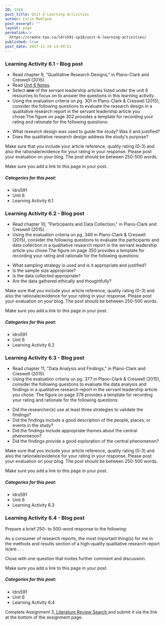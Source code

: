 ```yaml
---
ID: 1340
post_title: Unit 6 Learning Activities
author: Colin Madland
post_excerpt: ""
layout: page
permalink: >
  https://create.twu.ca/ldrs591-sp18/unit-6-learning-activities/
published: true
post_date: 2017-11-24 14:49:51
---
```

<h3>Learning Activity 6.1 - Blog post</h3>

<ul>
<li>Read chapter 9, "Qualitative Research Designs," in Plano-Clark and Creswell (2015).</li>
<li>Read <a href="https://create.twu.ca/ldrs591-sp18/unit-6-notes/">Unit 6 Notes</a>.</li>
<li>Select <strong>one</strong> of the servant leadership articles listed under the unit 6 resources to focus on to answer the questions in this learning activity.</li>
<li>Using the evaluation criteria on pg. 301 in Plano-Clark &amp; Creswell (2015), consider the following questions to evaluate the research design in a qualitative research report in the servant leadership article you chose.The figure on page 302 provides a template for recording your rating and rationale for the following questions:</li>
</ul>

<ul>
    <li>What research design was used to guide the study? Was it and justified?</li>
    <li>Does the qualitative research design address the study's purpose?</li>
</ul>

Make sure that you include your article reference, quality rating (0-3) and also the rationale/evidence for your rating in your response. Please post your evaluation on your blog. The post should be between 250-500 words.

Make sure you add a link to this page in your post.

<h5>Categories for this post:</h5>

<ul>
<li>ldrs591</li>
<li>Unit 6</li>
<li>Learning Activity 6.1</li>
</ul>

<h3>Learning Activity 6.2 - Blog post</h3>

<ul>
<li>Read chapter 10, "Participants and Data Collection," in Plano-Clark and Creswell (2015).</li>
<li>Using the evaluation criteria on pg. 349 in Plano-Clark &amp; Creswell (2015), consider the following questions to evaluate the participants and data collection in a qualitative research report in the servant leadership article you chose.The figure on page 350 provides a template for recording your rating and rationale for the following questions:</li>
</ul>

<ul>
    <li>What sampling strategy is used and is it appropriate and justified?</li>
    <li>Is the sample size appropriate?</li>
    <li>Is the data collected appropriate?</li>
    <li>Are the data gathered ethically and thoughtfully?</li>
</ul>

Make sure that you include your article reference, quality rating (0-3) and also the rationale/evidence for your rating in your response. Please post your evaluation on your blog. The post should be between 250-500 words.

Make sure you add a link to this page in your post.

<h5>Categories for this post:</h5>

<ul>
<li>ldrs591</li>
<li>Unit 6</li>
<li>Learning Activity 6.2</li>
</ul>

<h3>Learning Activity 6.3 - Blog post</h3>

<ul>
<li>Read chapter 11, "Data Analysis and Findings," in Plano-Clark and Creswell (2015).</li>
<li>Using the evaluation criteria on pg. 377 in Plano-Clark &amp; Creswell (2015), consider the following questions to evaluate the data analysis and findings in a qualitative research report in the servant leadership article you chose. The figure on page 378 provides a template for recording your rating and rationale for the following questions:</li>
</ul>

<ul>
    <li>Did the researcher(s) use at least three strategies to validate the findings?</li>
    <li>Did the findings include a good description of the people, places, or events in the study?</li>
    <li>Did the findings include appropriate themes about the central phenomenon?</li>
    <li>Did the findings provide a good exploration of the central phenomenon?</li>
</ul>

Make sure that you include your article reference, quality rating (0-3) and also the rationale/evidence for your rating in your response. Please post your evaluation on your blog. The post should be between 250-500 words.

Make sure you add a link to this page in your post.

<h5>Categories for this post:</h5>

<ul>
<li>ldrs591</li>
<li>Unit 6</li>
<li>Learning Activity 6.3</li>
</ul>

<h3>Learning Activity 6.4 - Blog post</h3>

Prepare a brief 250- to 500-word response to the following:

As a consumer of research reports, the most important thing(s) for me in the methods and results section of a high-quality qualitative research report is/are . . .

Close with one question that invites further comment and discussion.

Make sure you add a link to this page in your post.

<h5>Categories for this post:</h5>

<ul>
<li>ldrs591</li>
<li>Unit 6</li>
<li>Learning Activity 6.4</li>
</ul>

Complete Assignment 3,<a href="https://create.twu.ca/ldrs591-sp18/literature-review-search/"> Literature Review Search </a>and submit it via the link at the bottom of the assignment page.